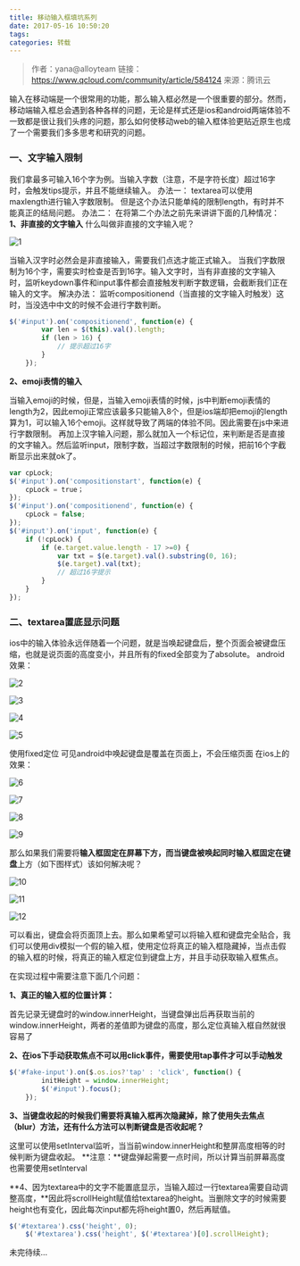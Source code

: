 ```yaml
---
title: 移动输入框填坑系列
date: 2017-05-16 10:50:20
tags:
categories: 转载
---
```


>作者：yana@alloyteam
>链接：https://www.qcloud.com/community/article/584124
>来源：腾讯云

输入在移动端是一个很常用的功能，那么输入框必然是一个很重要的部分。然而，移动端输入框总会遇到各种各样的问题，无论是样式还是ios和android两端体验不一致都是很让我们头疼的问题，那么如何使移动web的输入框体验更贴近原生也成了一个需要我们多多思考和研究的问题。

### 一、文字输入限制

我们拿最多可输入16个字为例。当输入字数（注意，不是字符长度）超过16字时，会触发tips提示，并且不能继续输入。
办法一：
textarea可以使用maxlength进行输入字数限制。
但是这个办法只能单纯的限制length，有时并不能真正的结局问题。
办法二：
在将第二个办法之前先来讲讲下面的几种情况：
**1、非直接的文字输入**
什么叫做非直接的文字输入呢？

![1](http://www.alloyteam.com/wp-content/uploads/2017/03/%E9%9D%9E%E7%9B%B4%E6%8E%A5%E8%BE%93%E5%85%A5.gif)

当输入汉字时必然会是非直接输入，需要我们点选才能正式输入。
当我们字数限制为16个字，需要实时检查是否到16字。输入文字时，当有非直接的文字输入时，监听keydown事件和input事件都会直接触发判断字数逻辑，会截断我们正在输入的文字。
解决办法：
监听compositionend（当直接的文字输入时触发）这时，当没选中中文的时候不会进行字数判断。


```javascript
$('#input').on('compositionend', function(e) {
        var len = $(this).val().length;
        if (len > 16) {
            // 提示超过16字
        }
    });
```

**2、emoji表情的输入**

当输入emoji的时候，但是，当输入emoji表情的时候，js中判断emoji表情的length为2，因此emoji正常应该最多只能输入8个，但是ios端却把emoji的length算为1，可以输入16个emoji。这样就导致了两端的体验不同。因此需要在js中来进行字数限制。
再加上汉字输入问题，那么就加入一个标记位，来判断是否是直接的文字输入。然后监听input，限制字数，当超过字数限制的时候，把前16个字截断显示出来就ok了。


```javascript
var cpLock;
$('#input').on('compositionstart', function(e) {
    cpLock = true；
});
$('#input').on('compositionend', function(e) {
    cpLock = false;
});
$('#input').on('input', function(e) {
    if (!cpLock) {
        if (e.target.value.length - 17 >=0) {
            var txt = $(e.target).val().substring(0, 16);
            $(e.target).val(txt);
            // 超过16字提示
        }
    }
});
```

### 二、textarea置底显示问题

ios中的输入体验永远伴随着一个问题，就是当唤起键盘后，整个页面会被键盘压缩，也就是说页面的高度变小，并且所有的fixed全部变为了absolute。
android效果：

![2](https://blog-10039692.file.myqcloud.com/1493200205641_2166_1493200205692.png)

![3](https://blog-10039692.file.myqcloud.com/1493200218789_3178_1493200218749.jpg)

![4](https://blog-10039692.file.myqcloud.com/1493200253851_4072_1493200253802.png)

![5](https://blog-10039692.file.myqcloud.com/1493200262513_4775_1493200262456.jpg)

使用fixed定位
可见android中唤起键盘是覆盖在页面上，不会压缩页面
在ios上的效果：

![6](https://blog-10039692.file.myqcloud.com/1493200279779_2768_1493200279852.png)

![7](https://blog-10039692.file.myqcloud.com/1493200290064_1181_1493200289998.png)

![8](https://blog-10039692.file.myqcloud.com/1493200297450_9854_1493200297374.png)

![9](https://blog-10039692.file.myqcloud.com/1493200304786_3590_1493200304711.png)

那么如果我们需要将**输入框固定在屏幕下方，而当键盘被唤起同时输入框固定在键盘**上方（如下图样式）该如何解决呢？

![10](https://blog-10039692.file.myqcloud.com/1493200316198_2673_1493200316136.png)

![11](https://blog-10039692.file.myqcloud.com/1493200335879_152_1493200335845.png)

![12](https://blog-10039692.file.myqcloud.com/1493200345107_9274_1493200345062.png)

可以看出，键盘会将页面顶上去。那么如果希望可以将输入框和键盘完全贴合，我们可以使用div模拟一个假的输入框，使用定位将真正的输入框隐藏掉，当点击假的输入框的时候，将真正的输入框定位到键盘上方，并且手动获取输入框焦点。

在实现过程中需要注意下面几个问题：

**1、真正的输入框的位置计算：**

首先记录无键盘时的window.innerHeight，当键盘弹出后再获取当前的window.innerHeight，两者的差值即为键盘的高度，那么定位真输入框自然就很容易了

**2、在ios下手动获取焦点不可以用click事件，需要使用tap事件才可以手动触发**


```javascript
$('#fake-input').on($.os.ios?'tap' : 'click', function() {
        initHeight = window.innerHeight;
        $('#input').focus();
    });
```

**3、当键盘收起的时候我们需要将真输入框再次隐藏掉，除了使用失去焦点（blur）方法，还有什么方法可以判断键盘是否收起呢？**

这里可以使用setInterval监听，当当前window.innerHeight和整屏高度相等的时候判断为键盘收起。
**注意：**键盘弹起需要一点时间，所以计算当前屏幕高度也需要使用setInterval

**4、因为textarea中的文字不能置底显示，当输入超过一行textarea需要自动调整高度，**因此将scrollHeight赋值给textarea的height。当删除文字的时候需要height也有变化，因此每次input都先将height置0，然后再赋值。


```javascript
$('#textarea').css('height', 0);
    $('#textarea').css('height', $('#textarea')[0].scrollHeight);
```

未完待续...


